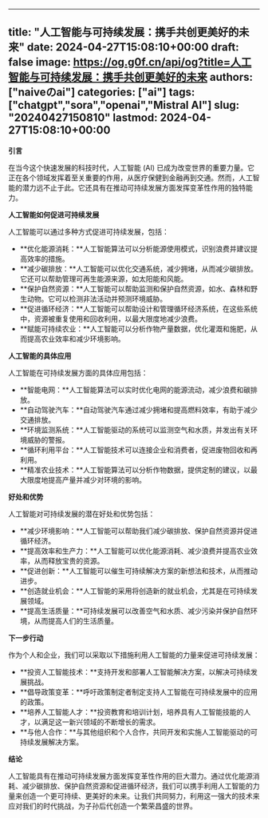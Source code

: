 
---
title: "人工智能与可持续发展：携手共创更美好的未来"
date: 2024-04-27T15:08:10+00:00
draft: false
image: https://og.g0f.cn/api/og?title=人工智能与可持续发展：携手共创更美好的未来
authors: ["naiveのai"]
categories: ["ai"]
tags: ["chatgpt","sora","openai","Mistral AI"]
slug: "20240427150810"
lastmod: 2024-04-27T15:08:10+00:00
---
**引言**

在当今这个快速发展的科技时代，人工智能 (AI) 已成为改变世界的重要力量。它正在各个领域发挥着至关重要的作用，从医疗保健到金融再到交通。然而，人工智能的潜力远不止于此。它还具有在推动可持续发展方面发挥变革性作用的独特能力。

**人工智能如何促进可持续发展**

人工智能可以通过多种方式促进可持续发展，包括：

- **优化能源消耗：**人工智能算法可以分析能源使用模式，识别浪费并建议提高效率的措施。
- **减少碳排放：**人工智能可以优化交通系统，减少拥堵，从而减少碳排放。它还可以帮助管理可再生能源来源，如太阳能和风能。
- **保护自然资源：**人工智能可以帮助监测和保护自然资源，如水、森林和野生动物。它可以检测非法活动并预测环境威胁。
- **促进循环经济：**人工智能可以帮助设计和管理循环经济系统，在这些系统中，资源被重复使用和回收利用，以最大限度地减少浪费。
- **赋能可持续农业：**人工智能可以分析作物产量数据，优化灌溉和施肥，从而提高农业效率和减少环境影响。

**人工智能的具体应用**

人工智能在可持续发展方面的具体应用包括：

- **智能电网：**人工智能算法可以实时优化电网的能源流动，减少浪费和碳排放。
- **自动驾驶汽车：**自动驾驶汽车通过减少拥堵和提高燃料效率，有助于减少交通排放。
- **环境监测系统：**人工智能驱动的系统可以监测空气和水质，并发出有关环境威胁的警报。
- **循环利用平台：**人工智能技术可以连接企业和消费者，促进废物回收和再利用。
- **精准农业技术：**人工智能算法可以分析作物数据，提供定制的建议，以最大限度地提高产量并减少对环境的影响。

**好处和优势**

人工智能对可持续发展的潜在好处和优势包括：

- **减少环境影响：**人工智能可以帮助我们减少碳排放、保护自然资源并促进循环经济。
- **提高效率和生产力：**人工智能可以优化能源消耗、减少浪费并提高农业效率，从而释放宝贵的资源。
- **促进创新：**人工智能可以催生可持续解决方案的新想法和技术，从而推动进步。
- **创造就业机会：**人工智能的采用将创造新的就业机会，尤其是在可持续发展领域。
- **提高生活质量：**可持续发展可以改善空气和水质、减少污染并保护自然环境，从而提高人们的生活质量。

**下一步行动**

作为个人和企业，我们可以采取以下措施利用人工智能的力量来促进可持续发展：

- **投资人工智能技术：**支持开发和部署人工智能解决方案，以解决可持续发展挑战。
- **倡导政策变革：**呼吁政策制定者制定支持人工智能在可持续发展中的应用的政策。
- **培养人工智能人才：**投资教育和培训计划，培养具有人工智能技能的人才，以满足这一新兴领域的不断增长的需求。
- **与他人合作：**与其他组织和个人合作，共同开发和实施人工智能驱动的可持续发展解决方案。

**结论**

人工智能具有在推动可持续发展方面发挥变革性作用的巨大潜力。通过优化能源消耗、减少碳排放、保护自然资源和促进循环经济，我们可以携手利用人工智能的力量来创造一个更可持续、更美好的未来。让我们共同努力，利用这一强大的技术来应对我们的时代挑战，为子孙后代创造一个繁荣昌盛的世界。